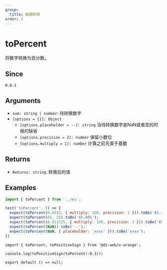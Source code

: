 ```yaml
---
group:
  title: 数据转换
order: 2
---
```


# toPercent

将数字转换为百分数。

## Since

`0.0.1`

## Arguments

- `num: string | number`: 待转换数字
- `[options = {}]: Object`
  - `[options.placeholder = --]: string` 当待转换数字是NaN或者空的时候的缺省
  - `[options.precision = 2]: number` 保留小数位
  - `[options.multiply = 1]: number` 计算之前先乘于基数

## Returns

- `Returns: string`: 转换后的值

## Examples

```js
import { toPercent } from '../es';

test('toPercent', () => {
  expect(toPercent(0.6515, { multiply: 100, precision: 2 })).toBe('65.15%');
  expect(toPercent(65, 2)).toBe('65.00%');
  expect(toPercent(0.651525, { multiply: 100, precision: 3 })).toBe('65.153%');
  expect(toPercent(NaN)).toBe('--');
  expect(toPercent(NaN, { placeholder: 'xxxx' })).toBe('xxxx');
})
```

```tsx
import { toPercent, toPositiveSign } from '@dz-web/o-orange';

console.log(toPositiveSign(toPercent(-0.3)))

export default () => null;
```
